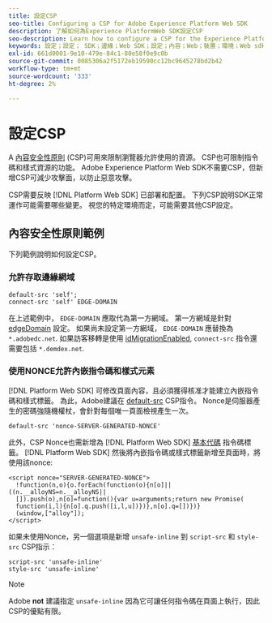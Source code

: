 ```yaml
---
title: 設定CSP
seo-title: Configuring a CSP for Adobe Experience Platform Web SDK
description: 了解如何為Experience PlatformWeb SDK設定CSP
seo-description: Learn how to configure a CSP for the Experience Platform Web SDK
keywords: 設定；設定； SDK；邊緣；Web SDK；設定；內容；Web；裝置；環境；Web sdk設定；內容安全性原則；
exl-id: 661d0001-9e10-479e-84c1-80e58f0e9c0b
source-git-commit: 0085306a2f5172eb19590cc12bc9645278bd2b42
workflow-type: tm+mt
source-wordcount: '333'
ht-degree: 2%

---
```


# 設定CSP

A [內容安全性原則](https://developer.mozilla.org/zh-TW/docs/Web/HTTP/Headers/Content-Security-Policy) (CSP)可用來限制瀏覽器允許使用的資源。 CSP也可限制指令碼和樣式資源的功能。 Adobe Experience Platform Web SDK不需要CSP，但新增CSP可減少攻擊面，以防止惡意攻擊。

CSP需要反映 [!DNL Platform Web SDK] 已部署和配置。 下列CSP說明SDK正常運作可能需要哪些變更。 視您的特定環境而定，可能需要其他CSP設定。

## 內容安全性原則範例

下列範例說明如何設定CSP。

### 允許存取邊緣網域

```
default-src 'self';
connect-src 'self' EDGE-DOMAIN
```

在上述範例中， `EDGE-DOMAIN` 應取代為第一方網域。 第一方網域是針對 [edgeDomain](configuring-the-sdk.md#edge-domain) 設定。 如果尚未設定第一方網域， `EDGE-DOMAIN` 應替換為 `*.adobedc.net`. 如果訪客移轉是使用 [idMigrationEnabled](configuring-the-sdk.md#id-migration-enabled), `connect-src` 指令還需要包括 `*.demdex.net`.

### 使用NONCE允許內嵌指令碼和樣式元素

[!DNL Platform Web SDK] 可修改頁面內容，且必須獲得核准才能建立內嵌指令碼和樣式標籤。 為此，Adobe建議在 [default-src](https://developer.mozilla.org/en-US/docs/Web/HTTP/Headers/Content-Security-Policy/default-src) CSP指令。 Nonce是伺服器產生的密碼強隨機權杖，會針對每個唯一頁面檢視產生一次。

```
default-src 'nonce-SERVER-GENERATED-NONCE'
```

此外，CSP Nonce也需新增為 [!DNL Platform Web SDK] [基本代碼](installing-the-sdk.md#adding-the-code) 指令碼標籤。 [!DNL Platform Web SDK] 然後將內嵌指令碼或樣式標籤新增至頁面時，將使用該nonce:

```
<script nonce="SERVER-GENERATED-NONCE">
  !function(n,o){o.forEach(function(o){n[o]||((n.__alloyNS=n.__alloyNS||
  []).push(o),n[o]=function(){var u=arguments;return new Promise(
  function(i,l){n[o].q.push([i,l,u])})},n[o].q=[])})}
  (window,["alloy"]);
</script>
```

如果未使用Nonce，另一個選項是新增 `unsafe-inline` 到 `script-src` 和 `style-src` CSP指示：

```
script-src 'unsafe-inline'
style-src 'unsafe-inline'
```

>[!NOTE]
>
>Adobe **not** 建議指定 `unsafe-inline` 因為它可讓任何指令碼在頁面上執行，因此CSP的優點有限。
